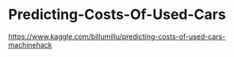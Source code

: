 # Predicting-Costs-Of-Used-Cars

https://www.kaggle.com/billumillu/predicting-costs-of-used-cars-machinehack
